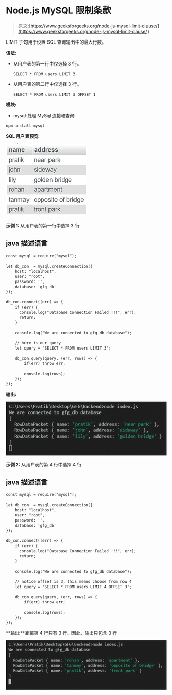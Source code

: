 # Node.js MySQL 限制条款

> 原文:[https://www.geeksforgeeks.org/node-js-mysql-limit-clause/](https://www.geeksforgeeks.org/node-js-mysql-limit-clause/)

LIMIT 子句用于设置 SQL 查询输出中的最大行数。

**语法:**

*   从用户表的第一行中仅选择 3 行。

    ```
    SELECT * FROM users LIMIT 3
    ```

*   从用户表的第二行中仅选择 3 行。

    ```
    SELECT * FROM users LIMIT 3 OFFSET 1
    ```

**模块:**

*   mysql:处理 MySql 连接和查询

```
npm install mysql
```

**SQL 用户表预览:**

![](img/784ab5052e8ce4113be06813b62bba26.png)

**示例 1:** 从用户表的第一行中选择 3 行

## java 描述语言

```
const mysql = require("mysql");

let db_con  = mysql.createConnection({
    host: "localhost",
    user: "root",
    password: '',
    database: 'gfg_db'
});

db_con.connect((err) => {
    if (err) {
      console.log("Database Connection Failed !!!", err);
      return;
    }

    console.log("We are connected to gfg_db database");

    // here is our query
    let query = 'SELECT * FROM users LIMIT 3';

    db_con.query(query, (err, rows) => {
        if(err) throw err;

        console.log(rows);
    });
});
```

**输出:**

![](img/fb6bd39cfcf873b9885fd0dce1196c44.png)

**示例 2:** 从用户表的第 4 行中选择 4 行

## java 描述语言

```
const mysql = require("mysql");

let db_con  = mysql.createConnection({
    host: "localhost",
    user: "root",
    password: '',
    database: 'gfg_db'
});

db_con.connect((err) => {
    if (err) {
      console.log("Database Connection Failed !!!", err);
      return;
    }

    console.log("We are connected to gfg_db database");

    // notice offset is 3, this means choose from row 4
    let query = 'SELECT * FROM users LIMIT 4 OFFSET 3';

    db_con.query(query, (err, rows) => {
        if(err) throw err;

        console.log(rows);
    });
});
```

**输出:**距离第 4 行只有 3 行。因此，输出只包含 3 行

![](img/c96494904d3352ce0a62f19588c39f29.png)